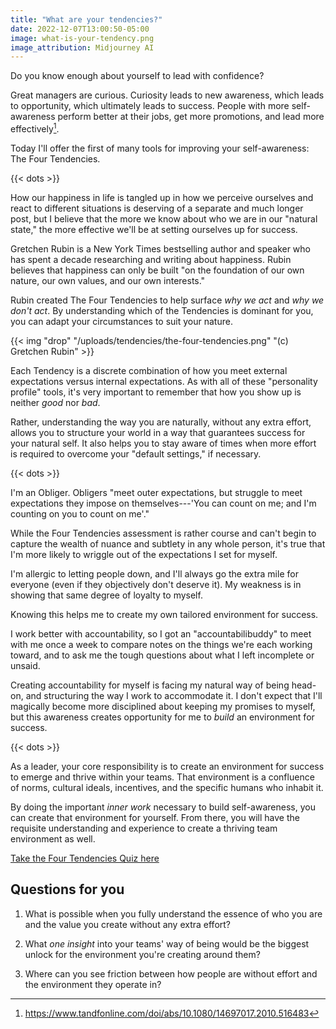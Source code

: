```yaml
---
title: "What are your tendencies?"
date: 2022-12-07T13:00:50-05:00
image: what-is-your-tendency.png
image_attribution: Midjourney AI
---
```


Do you know enough about yourself to lead with confidence?

Great managers are curious. Curiosity leads to new awareness, which leads to
opportunity, which ultimately leads to success. People with more self-awareness
perform better at their jobs, get more promotions, and lead more
effectively[^1].

[^1]: https://www.tandfonline.com/doi/abs/10.1080/14697017.2010.516483

Today I'll offer the first of many tools for improving your self-awareness: The
Four Tendencies.

<!--more-->

{{< dots >}}

How our happiness in life is tangled up in how we perceive ourselves and react
to different situations is deserving of a separate and much longer post, but I
believe that the more we know about who we are in our "natural state," the more
effective we'll be at setting ourselves up for success.

Gretchen Rubin is a New York Times bestselling author and speaker who has spent
a decade researching and writing about happiness. Rubin believes that happiness
can only be built "on the foundation of our own nature, our own values, and our
own interests."

Rubin created The Four Tendencies to help surface *why we act* and *why we don't
act*. By understanding which of the Tendencies is dominant for you, you can
adapt your circumstances to suit your nature.

{{< img "drop" "/uploads/tendencies/the-four-tendencies.png" "(c) Gretchen Rubin" >}}

Each Tendency is a discrete combination of how you meet external expectations
versus internal expectations. As with all of these "personality profile" tools,
it's very important to remember that how you show up is neither *good* nor
*bad*.

Rather, understanding the way you are naturally, without any extra effort,
allows you to structure your world in a way that guarantees success for your
natural self. It also helps you to stay aware of times when more effort is
required to overcome your "default settings," if necessary.

{{< dots >}}

I'm an Obliger. Obligers "meet outer expectations, but struggle to meet
expectations they impose on themselves---'You can count on me; and I'm counting
on you to count on me'."

While the Four Tendencies assessment is rather course and can't begin to capture
the wealth of nuance and subtlety in any whole person, it's true that I'm more
likely to wriggle out of the expectations I set for myself.

I'm allergic to letting people down, and I'll always go the extra mile for
everyone (even if they objectively don't deserve it). My weakness is in showing
that same degree of loyalty to myself.

Knowing this helps me to create my own tailored environment for success.

I work better with accountability, so I got an "accountabilibuddy" to meet with
me once a week to compare notes on the things we're each working toward, and to
ask me the tough questions about what I left incomplete or unsaid.

Creating accountability for myself is facing my natural way of being head-on,
and structuring the way I work to accommodate it. I don't expect that I'll
magically become more disciplined about keeping my promises to myself, but this
awareness creates opportunity for me to *build* an environment for success.

{{< dots >}}

As a leader, your core responsibility is to create an environment for success to
emerge and thrive within your teams. That environment is a confluence of norms,
cultural ideals, incentives, and the specific humans who inhabit it.

By doing the important *inner work* necessary to build self-awareness, you can
create that environment for yourself. From there, you will have the
requisite understanding and experience to create a thriving team environment as
well.

[Take the Four Tendencies Quiz here][ft]

[ft]: https://gretchenrubin.com/quiz/the-four-tendencies-quiz/

## Questions for you

1. What is possible when you fully understand the essence of who you are and the
   value you create without any extra effort?
   
2. What *one insight* into your teams' way of being would be the biggest unlock
   for the environment you're creating around them?

3. Where can you see friction between how people are without effort and the
   environment they operate in?
